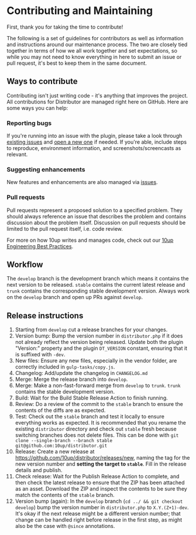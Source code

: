 # Contributing and Maintaining

First, thank you for taking the time to contribute!

The following is a set of guidelines for contributors as well as information and instructions around our maintenance process. The two are closely tied together in terms of how we all work together and set expectations, so while you may not need to know everything in here to submit an issue or pull request, it's best to keep them in the same document.

## Ways to contribute

Contributing isn't just writing code - it's anything that improves the project. All contributions for Distributor are managed right here on GitHub. Here are some ways you can help:

### Reporting bugs

If you're running into an issue with the plugin, please take a look through [existing issues](https://github.com/10up/distributor/issues) and [open a new one](https://github.com/10up/distributor/issues/new) if needed. If you're able, include steps to reproduce, environment information, and screenshots/screencasts as relevant.

### Suggesting enhancements

New features and enhancements are also managed via [issues](https://github.com/10up/distributor/issues).

### Pull requests

Pull requests represent a proposed solution to a specified problem. They should always reference an issue that describes the problem and contains discussion about the problem itself. Discussion on pull requests should be limited to the pull request itself, i.e. code review.

For more on how 10up writes and manages code, check out our [10up Engineering Best Practices](https://10up.github.io/Engineering-Best-Practices/).

## Workflow

The `develop` branch is the development branch which means it contains the next version to be released. `stable` contains the current latest release and `trunk` contains the corresponding stable development version. Always work on the `develop` branch and open up PRs against `develop`.

## Release instructions

1. Starting from `develop` cut a release branches for your changes.
1. Version bump: Bump the version number in `distributor.php` if it does not already reflect the version being released.  Update both the plugin "Version:" property and the plugin `DT_VERSION` constant, ensuring that it is suffixed with `-dev`.
1. New files: Ensure any new files, especially in the vendor folder, are correctly included in `gulp-tasks/copy.js`.
1. Changelog: Add/update the changelog in `CHANGELOG.md`
1. Merge: Merge the release branch into `develop`.
1. Merge: Make a non-fast-forward merge from `develop` to `trunk`. `trunk` contains the stable development version.
1. Build: Wait for the Build Stable Release Action to finish running.
1. Review: Do a review of the commit to the `stable` branch to ensure the contents of the diffs are as expected.
1. Test: Check out the `stable` branch and test it locally to ensure everything works as expected. It is recommended that you rename the existing `distributor` directory and check out `stable` fresh because switching branches does not delete files. This can be done with `git clone --single-branch --branch stable git@github.com:10up/distributor.git`
1. Release: Create a new release at https://github.com/10up/distributor/releases/new, naming the tag for the new version number and **setting the target to `stable`**. Fill in the release details and publish.
1. Check release: Wait for the Publish Release Action to complete, and then check the latest release to ensure that the ZIP has been attached as an asset. Download the ZIP and inspect the contents to be sure they match the contents of the `stable` branch.
1. Version bump (again): In the `develop` branch (`cd ../ && git checkout develop`) bump the version number in `distributor.php` to `X.Y.(Z+1)-dev`. It's okay if the next release might be a different version number; that change can be handled right before release in the first step, as might also be the case with `@since` annotations.
